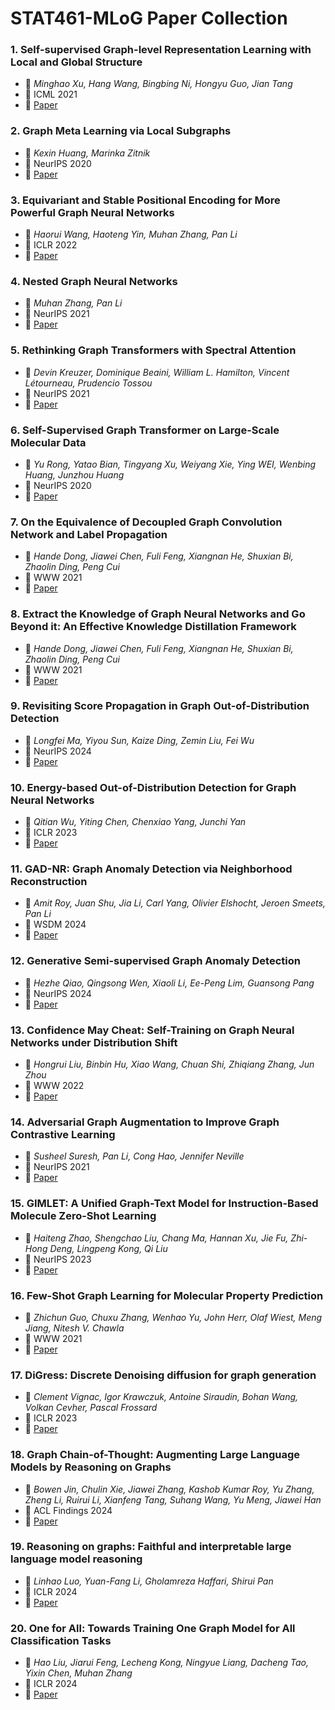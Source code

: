 # STAT461-MLoG Paper Collection

### 1. **Self-supervised Graph-level Representation Learning with Local and Global Structure**
* 📝 *Minghao Xu, Hang Wang, Bingbing Ni, Hongyu Guo, Jian Tang*
* 📅 ICML 2021
* 🔗 [Paper](https://arxiv.org/pdf/2106.04113)

### 2. **Graph Meta Learning via Local Subgraphs**
* 📝 *Kexin Huang, Marinka Zitnik*
* 📅 NeurIPS 2020
* 🔗 [Paper](https://proceedings.neurips.cc/paper_files/paper/2020/file/412604be30f701b1b1e3124c252065e6-Paper.pdf)

### 3. **Equivariant and Stable Positional Encoding for More Powerful Graph Neural Networks**
* 📝 *Haorui Wang, Haoteng Yin, Muhan Zhang, Pan Li*
* 📅 ICLR 2022
* 🔗 [Paper](https://arxiv.org/pdf/2203.00199)

### 4. **Nested Graph Neural Networks**
* 📝 *Muhan Zhang, Pan Li*
* 📅 NeurIPS 2021
* 🔗 [Paper](https://arxiv.org/pdf/2110.13197)

### 5. **Rethinking Graph Transformers with Spectral Attention**
* 📝 *Devin Kreuzer, Dominique Beaini, William L. Hamilton, Vincent Létourneau, Prudencio Tossou*
* 📅 NeurIPS 2021
* 🔗 [Paper](https://arxiv.org/pdf/2106.03893)

### 6. **Self-Supervised Graph Transformer on Large-Scale Molecular Data**
* 📝 *Yu Rong, Yatao Bian, Tingyang Xu, Weiyang Xie, Ying WEI, Wenbing Huang, Junzhou Huang*
* 📅 NeurIPS 2020
* 🔗 [Paper](https://arxiv.org/pdf/2007.02835)

### 7. **On the Equivalence of Decoupled Graph Convolution Network and Label Propagation**
* 📝 *Hande Dong, Jiawei Chen, Fuli Feng, Xiangnan He, Shuxian Bi, Zhaolin Ding, Peng Cui*
* 📅 WWW 2021
* 🔗 [Paper](https://arxiv.org/abs/2010.12408)

### 8. **Extract the Knowledge of Graph Neural Networks and Go Beyond it: An Effective Knowledge Distillation Framework**
* 📝 *Hande Dong, Jiawei Chen, Fuli Feng, Xiangnan He, Shuxian Bi, Zhaolin Ding, Peng Cui*
* 📅 WWW 2021
* 🔗 [Paper](https://dl.acm.org/doi/pdf/10.1145/3442381.3450068)

### 9. **Revisiting Score Propagation in Graph Out-of-Distribution Detection**
* 📝 *Longfei Ma, Yiyou Sun, Kaize Ding, Zemin Liu, Fei Wu*
* 📅 NeurIPS 2024
* 🔗 [Paper](https://openreview.net/pdf?id=jb5qN3212b)

### 10. **Energy-based Out-of-Distribution Detection for Graph Neural Networks**
* 📝 *Qitian Wu, Yiting Chen, Chenxiao Yang, Junchi Yan*
* 📅 ICLR 2023
* 🔗 [Paper](https://arxiv.org/pdf/2302.02914)

### 11. **GAD-NR: Graph Anomaly Detection via Neighborhood Reconstruction**
* 📝 *Amit Roy, Juan Shu, Jia Li, Carl Yang, Olivier Elshocht, Jeroen Smeets, Pan Li*
* 📅 WSDM 2024
* 🔗 [Paper](https://arxiv.org/pdf/2306.01951)

### 12. **Generative Semi-supervised Graph Anomaly Detection**
* 📝 *Hezhe Qiao, Qingsong Wen, Xiaoli Li, Ee-Peng Lim, Guansong Pang*
* 📅 NeurIPS 2024
* 🔗 [Paper](https://arxiv.org/pdf/2402.11887)

### 13. **Confidence May Cheat: Self-Training on Graph Neural Networks under Distribution Shift**
* 📝 *Hongrui Liu, Binbin Hu, Xiao Wang, Chuan Shi, Zhiqiang Zhang, Jun Zhou*
* 📅 WWW 2022
* 🔗 [Paper](https://arxiv.org/pdf/2201.11349)

### 14. **Adversarial Graph Augmentation to Improve Graph Contrastive Learning**
* 📝 *Susheel Suresh, Pan Li, Cong Hao, Jennifer Neville*
* 📅 NeurIPS 2021
* 🔗 [Paper](https://proceedings.neurips.cc/paper/2021/file/854f1fb6f65734d9e49f708d6cd84ad6-Paper.pdf)

### 15. **GIMLET: A Unified Graph-Text Model for Instruction-Based Molecule Zero-Shot Learning**
* 📝 *Haiteng Zhao, Shengchao Liu, Chang Ma, Hannan Xu, Jie Fu, Zhi-Hong Deng, Lingpeng Kong, Qi Liu*
* 📅 NeurIPS 2023
* 🔗 [Paper](https://arxiv.org/pdf/2306.13089)

### 16. **Few-Shot Graph Learning for Molecular Property Prediction**
* 📝 *Zhichun Guo, Chuxu Zhang, Wenhao Yu, John Herr, Olaf Wiest, Meng Jiang, Nitesh V. Chawla*
* 📅 WWW 2021
* 🔗 [Paper](https://arxiv.org/pdf/2102.07916)

### 17. **DiGress: Discrete Denoising diffusion for graph generation**
* 📝 *Clement Vignac, Igor Krawczuk, Antoine Siraudin, Bohan Wang, Volkan Cevher, Pascal Frossard*
* 📅 ICLR 2023
* 🔗 [Paper](https://arxiv.org/pdf/2209.14734)

### 18. **Graph Chain-of-Thought: Augmenting Large Language Models by Reasoning on Graphs**
* 📝 *Bowen Jin, Chulin Xie, Jiawei Zhang, Kashob Kumar Roy, Yu Zhang, Zheng Li, Ruirui Li, Xianfeng Tang, Suhang Wang, Yu Meng, Jiawei Han*
* 📅 ACL Findings 2024
* 🔗 [Paper](https://arxiv.org/pdf/2404.07103)

### 19. **Reasoning on graphs: Faithful and interpretable large language model reasoning**
* 📝 *Linhao Luo, Yuan-Fang Li, Gholamreza Haffari, Shirui Pan*
* 📅 ICLR 2024
* 🔗 [Paper](https://arxiv.org/pdf/2310.01061)

### 20. **One for All: Towards Training One Graph Model for All Classification Tasks**
* 📝 *Hao Liu, Jiarui Feng, Lecheng Kong, Ningyue Liang, Dacheng Tao, Yixin Chen, Muhan Zhang*
* 📅 ICLR 2024
* 🔗 [Paper](https://arxiv.org/pdf/2310.00149)
